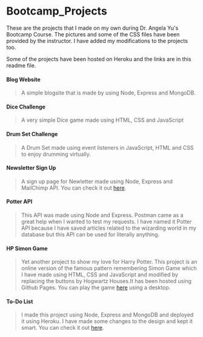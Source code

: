 # Bootcamp_Projects


These are the projects that I made on my own during Dr. Angela Yu's Bootcamp Course. The pictures and some of the CSS files have been provided by the instructor. I have added my modifications to the projects too.

Some of the projects have been hosted on Heroku and the links are in this readme file.

#### Blog Website
>A simple blogsite that is made by using Node, Express and MongoDB.

#### Dice Challenge
> A very simple Dice game made using HTML, CSS and JavaScript

#### Drum Set Challenge
> A Drum Set made using event listeners in JavaScript, HTML and CSS to enjoy drumming virtually.
#### Newsletter Sign Up
> A sign up page for Newletter made using Node, Express and MailChimp API. You can check it out [here](https://secure-fortress-54203.herokuapp.com/).
#### Potter API
> This API was made using Node and Express. Postman came as a great help when I wanted to test my requests. I have named it Potter API because I have saved articles related to the wizarding world in my database but this API can be used for literally anything.

#### HP Simon Game

> Yet another project to show my love for Harry Potter. This project is an online version of the famous pattern remembering Simon Game which I have made using HTML, CSS and JavaScript and modified by replacing the buttons by Hogwartz Houses.It has been hosted using Github Pages. You can play the game [here](https://anadimandloi.github.io/) using a desktop.

#### To-Do List
>I made this project using Node, Express and MongoDB and deployed it using Heroku. I have made some changes to the design and kept it smart. You can check it out [here](https://limitless-shelf-31036.herokuapp.com/).

